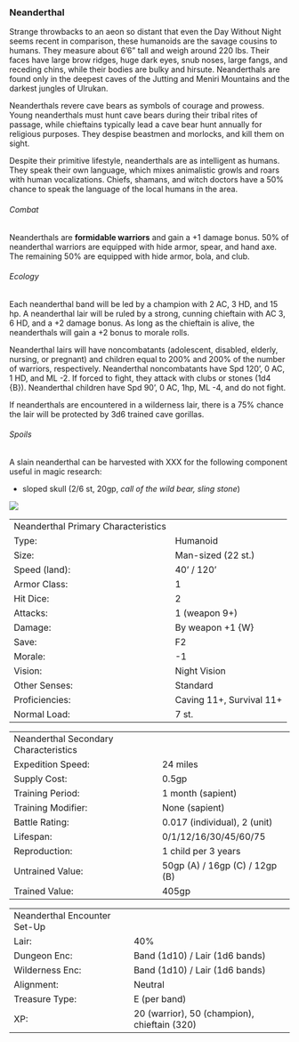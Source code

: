 ### Neanderthal

Strange throwbacks to an aeon so distant that even the Day Without Night seems recent in comparison, these humanoids are the savage cousins to humans. They measure about 6’6” tall and weigh around 220 lbs. Their faces have large brow ridges, huge dark eyes, snub noses, large fangs, and receding chins, while their bodies are bulky and hirsute. Neanderthals are found only in the deepest caves of the Jutting and Meniri Mountains and the darkest jungles of Ulrukan.

Neanderthals revere cave bears as symbols of courage and prowess. Young neanderthals must hunt cave bears during their tribal rites of passage, while chieftains typically lead a cave bear hunt annually for religious purposes. They despise beastmen and morlocks, and kill them on sight.

Despite their primitive lifestyle, neanderthals are as intelligent as humans. They speak their own language, which mixes animalistic growls and roars with human vocalizations. Chiefs, shamans, and witch doctors have a 50% chance to speak the language of the local humans in the area.

###### Combat

Neanderthals are **formidable warriors** and gain a +1 damage bonus. 50% of neanderthal warriors are equipped with hide armor, spear, and hand axe. The remaining 50% are equipped with hide armor, bola, and club.

###### Ecology

Each neanderthal band will be led by a champion with 2 AC, 3 HD, and 15 hp. A neanderthal lair will be ruled by a strong, cunning chieftain with AC 3, 6 HD, and a +2 damage bonus. As long as the chieftain is alive, the neanderthals will gain a +2 bonus to morale rolls.

Neanderthal lairs will have noncombatants (adolescent, disabled, elderly, nursing, or pregnant) and children equal to 200% and 200% of the number of warriors, respectively. Neanderthal noncombatants have Spd 120’, 0 AC, 1 HD, and ML -2. If forced to fight, they attack with clubs or stones (1d4 {B}). Neanderthal children have Spd 90’, 0 AC, 1hp, ML -4, and do not fight.

If neanderthals are encountered in a wilderness lair, there is a 75% chance the lair will be protected by 3d6 trained cave gorillas.

###### Spoils

A slain neanderthal can be harvested with XXX for the following component useful in magic research:

* sloped skull (2/6 st, 20gp, *call of the wild bear, sling stone*)

![](data:image/png;base64...)

|  |  |
| --- | --- |
| Neanderthal Primary Characteristics | |
| Type: | Humanoid |
| Size: | Man-sized (22 st.) |
| Speed (land): | 40’ / 120’ |
| Armor Class: | 1 |
| Hit Dice: | 2 |
| Attacks: | 1 (weapon 9+) |
| Damage: | By weapon +1 {W} |
| Save: | F2 |
| Morale: | -1 |
| Vision: | Night Vision |
| Other Senses: | Standard |
| Proficiencies: | Caving 11+, Survival 11+ |
| Normal Load: | 7 st. |

|  |  |
| --- | --- |
| Neanderthal Secondary Characteristics | |
| Expedition Speed: | 24 miles |
| Supply Cost: | 0.5gp |
| Training Period: | 1 month (sapient) |
| Training Modifier: | None (sapient) |
| Battle Rating: | 0.017 (individual), 2 (unit) |
| Lifespan: | 0/1/12/16/30/45/60/75 |
| Reproduction: | 1 child per 3 years |
| Untrained Value: | 50gp (A) / 16gp (C) / 12gp (B) |
| Trained Value: | 405gp |

|  |  |
| --- | --- |
| Neanderthal Encounter Set-Up | |
| Lair: | 40% |
| Dungeon Enc: | Band (1d10) / Lair (1d6 bands) |
| Wilderness Enc: | Band (1d10) / Lair (1d6 bands) |
| Alignment: | Neutral |
| Treasure Type: | E (per band) |
| XP: | 20 (warrior), 50 (champion), chieftain (320) |
